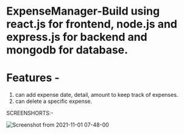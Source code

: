 # ExpenseManager-Build using react.js for frontend, node.js and express.js for backend and mongodb for database.
# Features -
1. can add expense date, detail, amount to keep track of expenses.
2. can delete a specific expense.

SCREENSHORTS:-

![Screenshot from 2021-11-01 07-48-00](https://user-images.githubusercontent.com/92836453/139612538-a88e93d0-6ca9-434c-8348-af2c552a9198.png)
